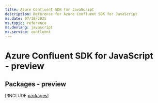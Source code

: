 ```yaml
---
title: Azure Confluent SDK for JavaScript
description: Reference for Azure Confluent SDK for JavaScript
ms.date: 07/18/2025
ms.topic: reference
ms.devlang: javascript
ms.service: confluent
---
```

# Azure Confluent SDK for JavaScript - preview
## Packages - preview
[!INCLUDE [packages](confluent-index.md)]